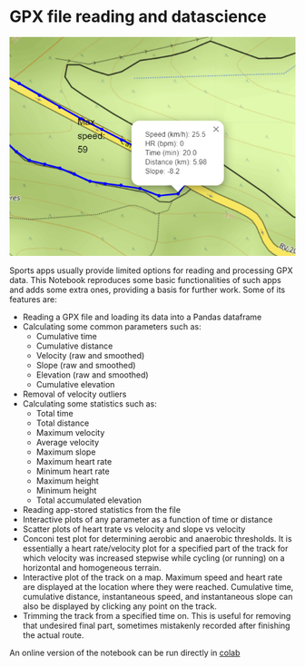 # GPX file reading and datascience

![Map](mymap.PNG)

Sports apps usually provide limited options for reading and processing GPX data.
This Notebook reproduces some basic functionalities of such apps and adds some extra ones, providing a basis for further work. Some of its features are:

- Reading a GPX file and loading its data into a Pandas dataframe
- Calculating some common parameters such as:
   - Cumulative time
   - Cumulative distance
   - Velocity (raw and smoothed)
   - Slope (raw and smoothed)
   - Elevation (raw and smoothed)
   - Cumulative elevation
- Removal of velocity outliers
- Calculating some statistics such as:
   - Total time
   - Total distance
   - Maximum velocity
   - Average velocity
   - Maximum slope
   - Maximum heart rate
   - Minimum heart rate
   - Maximum height
   - Minimum height
   - Total accumulated elevation
- Reading app-stored statistics from the file
- Interactive plots of any parameter as a function of time or distance
- Scatter plots of heart trate vs velocity and slope vs velocity
- Conconi test plot for determining aerobic and anaerobic thresholds. It is essentially a heart rate/velocity plot for a specified part of the track for which velocity was increased stepwise while cycling (or running) on a horizontal and homogeneous terrain.
- Interactive plot of the track on a map. Maximum speed and heart rate are displayed at the location where they were reached. Cumulative time, cumulative distance, instantaneous speed, and instantaneous slope can also be displayed by clicking any point on the track.
- Trimming the track from a specified time on. This is useful for removing that undesired final part, sometimes mistakenly recorded after finishing the actual route.

An online version of the notebook can be run directly in [colab](https://colab.research.google.com/github/RSPdatascience/GPX-datascience/blob/master/GPX2df-Colab.ipynb)
